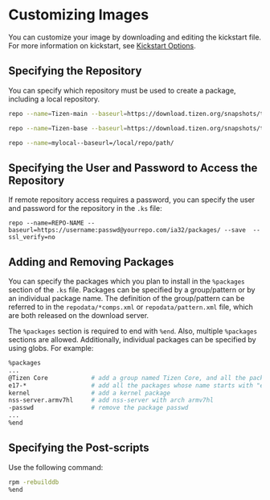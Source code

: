 # Customizing Images

You can customize your image by downloading and editing the kickstart file. For more information on kickstart, see [Kickstart Options](http://fedoraproject.org/wiki/Anaconda/Kickstart).

## Specifying the Repository

You can specify which repository must be used to create a package, including a local repository.

```bash
repo --name=Tizen-main --baseurl=https://download.tizen.org/snapshots/trunk/common/@BUILD_ID@/repos/main/armv7l/packages/ --save  --ssl_verify=no

repo --name=Tizen-base --baseurl=https://download.tizen.org/snapshots/trunk/common/@BUILD_ID@/repos/base/armv7l/packages/ --save  --ssl_verify=no

repo --name=mylocal--baseurl=/local/repo/path/
```

## Specifying the User and Password to Access the Repository

If remote repository access requires a password, you can specify the user and password for the repository in the `.ks` file:

```
repo --name=REPO-NAME --baseurl=https://username:passwd@yourrepo.com/ia32/packages/ --save  --ssl_verify=no
```

## Adding and Removing Packages

You can specify the packages which you plan to install in the `%packages` section of the `.ks` file. Packages can be specified by a group/pattern or by an individual package name. The definition of the group/pattern can be referred to in the `repodata/*comps.xml` or `repodata/pattern.xml` file, which are both released on the download server.

The `%packages` section is required to end with `%end`. Also, multiple `%packages` sections are allowed. Additionally, individual packages can be specified by using globs. For example:

```bash
%packages
...
@Tizen Core            # add a group named Tizen Core, and all the packages in this group are added
e17-*                  # add all the packages whose name starts with "e17-"
kernel                 # add a kernel package
nss-server.armv7hl     # add nss-server with arch armv7hl
-passwd                # remove the package passwd
...
%end
```

## Specifying the Post-scripts

Use the following command:

```bash
rpm -rebuilddb
%end
```

